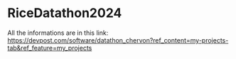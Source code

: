 # RiceDatathon2024
All the informations are in this link:
https://devpost.com/software/datathon_chervon?ref_content=my-projects-tab&ref_feature=my_projects
